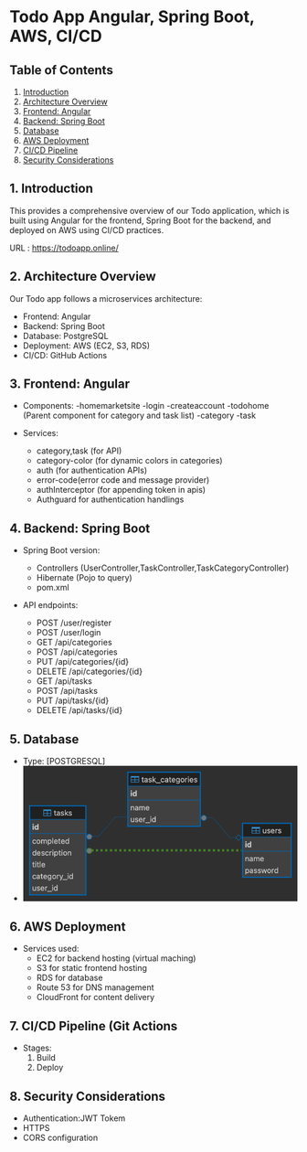 # Todo App  Angular, Spring Boot, AWS, CI/CD

## Table of Contents
1. [Introduction](#introduction)
2. [Architecture Overview](#architecture-overview)
3. [Frontend: Angular](#frontend-angular)
4. [Backend: Spring Boot](#backend-spring-boot)
5. [Database](#database)
6. [AWS Deployment](#aws-deployment)
7. [CI/CD Pipeline](#cicd-pipeline)
8. [Security Considerations](#security-considerations)


## 1. Introduction
This provides a comprehensive overview of our Todo application, which is built using Angular for the frontend, Spring Boot for the backend, and deployed on AWS using CI/CD practices. 

URL : https://todoapp.online/


## 2. Architecture Overview

Our Todo app follows a microservices architecture:
- Frontend: Angular 
- Backend: Spring Boot
- Database: PostgreSQL
- Deployment: AWS (EC2, S3, RDS)
- CI/CD: GitHub Actions


## 3. Frontend: Angular
- Components:
  -homemarketsite
  -login
  -createaccount
  -todohome (Parent component for category and task list)
  -category
  -task


- Services:
  - category,task (for API)
  - category-color (for dynamic colors in categories)
  - auth (for authentication APIs)
  - error-code(error code and message provider)
  - authInterceptor (for appending token in apis)
  - Authguard for authentication handlings


## 4. Backend: Spring Boot
- Spring Boot version:
  - Controllers (UserController,TaskController,TaskCategoryController)
  - Hibernate (Pojo to query)
  - pom.xml


- API endpoints: 
  - POST /user/register
  - POST /user/login
  - GET /api/categories
  - POST /api/categories
  - PUT /api/categories/{id}
  - DELETE /api/categories/{id}
  - GET /api/tasks
  - POST /api/tasks
  - PUT /api/tasks/{id}
  - DELETE /api/tasks/{id}

  

## 5. Database
- Type: [POSTGRESQL]
- ![DB Design](src/assets/images/dbdesign.png)



## 6. AWS Deployment
- Services used:
  - EC2 for backend hosting (virtual maching)
  - S3 for static frontend hosting
  - RDS for database
  - Route 53 for DNS management
  - CloudFront for content delivery



## 7. CI/CD Pipeline (Git Actions
- Stages:
  1. Build
  2. Deploy 


## 8. Security Considerations
- Authentication:JWT Tokem
- HTTPS 
- CORS configuration

